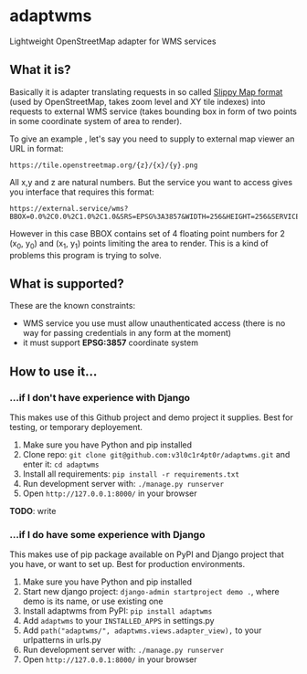 # adaptwms
Lightweight OpenStreetMap adapter for WMS services

## What it is?

Basically it is adapter translating requests in so called
[Slippy Map format](https://wiki.openstreetmap.org/wiki/Slippy_map) (used by
OpenStreetMap, takes zoom level and XY tile indexes) into requests to external
WMS service (takes bounding box in form of two points in some coordinate
system of area to render).

To give an example , let's say you need to supply to external map viewer an URL in format:

```
https://tile.openstreetmap.org/{z}/{x}/{y}.png
```

All x,y and z are natural numbers. But the service you want to access gives you interface that requires this format:

```
https://external.service/wms?BBOX=0.0%2C0.0%2C1.0%2C1.0&SRS=EPSG%3A3857&WIDTH=256&HEIGHT=256&SERVICE=WMS
```

However in this case BBOX contains set of 4 floating point numbers for 2 (x<sub>0</sub>, y<sub>0</sub>) and (x<sub>1</sub>, y<sub>1</sub>) points limiting the area to render. This is a kind of problems this program is trying to solve.

## What is supported?

These are the known constraints:
- WMS service you use must allow unauthenticated access (there is no way for passing credentials in any form at the moment)
- it must support **EPSG:3857** coordinate system

## How to use it...

### ...if I don't have experience with Django

This makes use of this Github project and demo project it supplies. Best for testing, or temporary deployement.

1. Make sure you have Python and pip installed
2. Clone repo: `git clone git@github.com:v3l0c1r4pt0r/adaptwms.git` and enter it: `cd adaptwms`
3. Install all requirements: `pip install -r requirements.txt`
4. Run development server with: `./manage.py runserver`
5. Open `http://127.0.0.1:8000/` in your browser

**TODO**: write

### ...if I do have some experience with Django

This makes use of pip package available on PyPI and Django project that you have, or want to set up. Best for production environments.

1. Make sure you have Python and pip installed
2. Start new django project: `django-admin startproject demo .`, where demo is its name, or use existing one
3. Install adaptwms from PyPI: `pip install adaptwms`
4. Add `adaptwms` to your `INSTALLED_APPS` in settings.py
5. Add `path("adaptwms/", adaptwms.views.adapter_view),` to your urlpatterns in urls.py
6. Run development server with: `./manage.py runserver`
7. Open `http://127.0.0.1:8000/` in your browser
